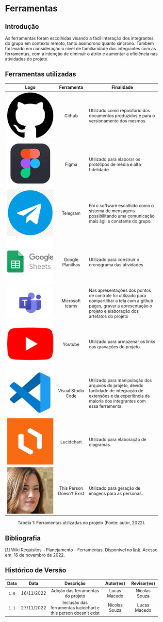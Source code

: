# Ferramentas

## Introdução

As ferramentas foram escolhidas visando a fácil interação dos integrantes do grupo em contexto remoto, tanto assíncrono quanto síncrono. Também foi levado em consideração o nível de familiaridade dos integrantes com as ferramentas, com a intenção de diminuir o atrito e aumentar a eficiência nas atividades do projeto.

## Ferramentas utilizadas

|                               Logo                                |        Ferramenta         | Finalidade                                                                                                                                                                |
| :---------------------------------------------------------------: | :-----------------------: | ------------------------------------------------------------------------------------------------------------------------------------------------------------------------- |
|                 ![Github](../img/github-icon.png)                 |          Github           | Utilizado como repositório dos documentos produzidos e para o versionamento dos mesmos.                                                                                   |
|                 ![Figma](../img/figma-icon.jpeg)                  |           Figma           | Utilizado para elaborar os protótipos de média e alta fidelidade                                                                                                          |
|               ![Telegram](../img/telegram-icon.png)               |         Telegram          | Foi o software escolhido como o sistema de mensagens possibilitando uma comunicação mais ágil e constante do grupo.                                                       |
|            ![Google Planilhas](../img/sheet-icon.png)             |     Google Planilhas      | Utilizado para construir o cronograma das atividades                                                                                                                      |
|                  ![Teams](../img/teams-icon.png)                  |      Microsoft teams      | Nas apresentações dos pontos de controle foi utilizado para compartilhar a tela com a github pages, gravar a apresentação o projeto e elaboração dos artefatos do projeto |
|                ![Youtube](../img/youtube-icon.png)                |          Youtube          | Utilizado para armazenar os links das gravações do projeto.                                                                                                               |
|                 ![VsCode](../img/vscode-icon.png)                 |    Visual Studio Code     | Utilizado para manipulação dos arquivos do projeto, devido facilidade de integração de extensões e da experiência da maioria dos integrantes com essa ferramenta.         |
|               ![Lucidchart](../img/lucidchart.png)                |        Lucidchart         | Utilizado para elaboração de diagramas.                                                                                                                                   |
| ![This Person Doesn't Exist](../img/this-person-doesnt-exist.png) | This Person Doesn't Exist | Utilizado para geração de imagens para as personas.                                                                                                                       |

<div style="text-align: center">
<p>Tabela 1: Ferramentas utilizadas no projeto (Fonte: autor, 2022). </p>
</div>

## Bibliografia

[1] Wiki Requisitos - Planejamento - Ferramentas. Disponível no [link](https://requisitos-de-software.github.io/2022.1-TikTok/ferramentas/). Acesso em: 16 de novembro de 2022.

## Histórico de Versão

| Data  |    Data    |                            Descrição                            |   Autor(es)   |  Revisor(es)  |
| :---: | :--------: | :-------------------------------------------------------------: | :-----------: | :-----------: |
| `1.0` | 16/11/2022 |                Adição das ferramentas do projeto                | Lucas Macedo  | Nicolas Souza |
| `1.1` | 27/11/2022 | Inclusão das ferramentas lucidchart e this person doesn't exist | Nicolas Souza | Lucas Macedo  |
